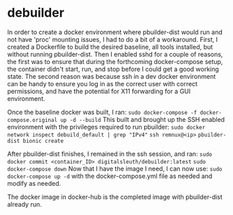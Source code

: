 # debuilder
In order to create a docker environment where pbuilder-dist would run and not have 'proc' mounting issues, I had to do a bit of a workaround.
First, I created a Dockerfile to build the desired baseline, all tools installed, but without running pbuilder-dist.
Then I enabled sshd for a couple of reasons, the first was to ensure that during the forthcoming docker-compose setup, the container didn't start, run, and stop before I could get a good working state. The second reason was because ssh in a dev docker environment can be handy to ensure you log in as the correct user with correct permissions, and have the potential for X11 forwarding for a GUI environment.

Once the baseline docker was built, I ran: `sudo docker-compose -f docker-compose.original up -d --build`
This built and brought up the SSH enabled environment with the privileges required to run pbuilder:
`sudo docker network inspect debuild_default | grep "IPv4"`
`ssh remnux@<ip>`
`pbuilder-dist bionic create`

After pbuilder-dist finishes, I remained in the ssh session, and ran:
`sudo docker commit <container_ID> digitalsleuth/debuilder:latest`
`sudo docker-compose down`
Now that I have the image I need, I can now use:
`sudo docker-compose up -d` with the docker-compose.yml file as needed and modify as needed.

The docker image in docker-hub is the completed image with pbuilder-dist already run.

